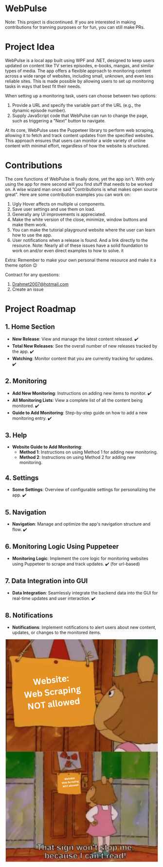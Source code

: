 # WebPulse

Note: This project is discontinued. If you are interested in making contributions for tranning purposes or for fun, you can still make PRs.


# Project Idea

WebPulse is a local app built using WPF and .NET, designed to keep users updated on content like TV series episodes, e-books, mangas, and similar types of media. The app offers a flexible approach to monitoring content across a wide range of websites, including small, unknown, and even less reliable sites. This is made possible by allowing users to set up monitoring tasks in ways that best fit their needs.

When setting up a monitoring task, users can choose between two options:

1. Provide a URL and specify the variable part of the URL (e.g., the dynamic episode number).
2. Supply JavaScript code that WebPulse can run to change the page, such as triggering a "Next" button to navigate.

At its core, WebPulse uses the Puppeteer library to perform web scraping, allowing it to fetch and track content updates from the specified websites. This approach ensures that users can monitor a wide variety of online content with minimal effort, regardless of how the website is structured.

# Contributions

The core functions of WebPulse is finally done, yet the app isn't. With only using the app for mere second will you find stuff that needs to be worked on. 
A wise wizard man once said "Contributions is what makes open source great". 
Here are some contribution examples you can work on:

1. Ugly Hover affects on multiple ui components.
2. Save user settings and use them on load.
3. Generally any UI improvements is appreciated. 
4. Make the white version of the close, minimize, window buttons and make them work. 
5. You can make the tutorial playground website where the user can learn how to use the app.
6. User notifications when a release is found. And a link directly to the resource. 
Note: Nearly all of these issues have a solid foundation to work on and/or even direct examples to how to solve. it 

Extra: Remember to make your own personal theme resource and make it a theme option 😉
 
Contract for any questions:
1. Drahmet2007@hotmail.com
2. Create an issue

# Project Roadmap

<!-- GUI part of the WebPulse project, covering front-end features and instructions -->

## 1. Home Section
   - **New Release**: View and manage the latest content released. ✔️ 
   - **Total New Releases**: See the overall number of new releases tracked by the app. ✔️ 
   - **Watching**: Monitor content that you are currently tracking for updates. ✔️ 

## 2. Monitoring
   - **Add New Monitoring**: Instructions on adding new items to monitor. ✔️ 
   - **All Monitoring Lists**: View a complete list of all the content being monitored. ✔️ 
   - **Guide to Add Monitoring**: Step-by-step guide on how to add a new monitoring entry. ✔️ 
 
## 3. Help
   - **Website Guide to Add Monitoring**:
     - **Method 1**: Instructions on using Method 1 for adding new monitoring. 
     - **Method 2**: Instructions on using Method 2 for adding new monitoring.

## 4. Settings
   - **Some Settings**: Overview of configurable settings for personalizing the app. ✔️ 

<!-- Backend stuff of the WebPulse project, covering the back-end functionality -->

## 5. Navigation
   - **Navigation**: Manage and optimize the app's navigation structure and flow. ✔️ 

## 6. Monitoring Logic Using Puppeteer
   - **Monitoring Logic**: Implement the core logic for monitoring websites using Puppeteer to scrape and track updates. ✔️ (for url-based)

## 7. Data Integration into GUI
   - **Data Integration**: Seamlessly integrate the backend data into the GUI for real-time updates and user interaction. ✔️
     
## 8. Notifications
   - **Notifications**: Implement notifications to alert users about new content, updates, or changes to the monitored items.

<p align="center">
  <img src="https://github.com/Mech654/Resources/blob/main/Web%20Scraping%20NOT%20allowed.png" width="500">
</p>


